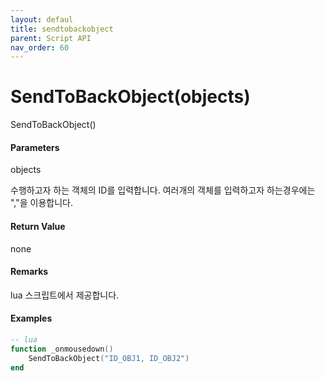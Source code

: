 ```yaml
---
layout: defaul
title: sendtobackobject
parent: Script API
nav_order: 60
---
```

# SendToBackObject\(objects\)

SendToBackObject\(\)

#### Parameters

objects

수행하고자 하는 객체의 ID를 입력합니다. 여러개의 객체를 입력하고자 하는경우에는 ","을 이용합니다.

#### Return Value

none

#### Remarks

lua 스크립트에서 제공합니다.

#### Examples

```lua
-- lua
function _onmousedown()
    SendToBackObject("ID_OBJ1, ID_OBJ2")
end
```



